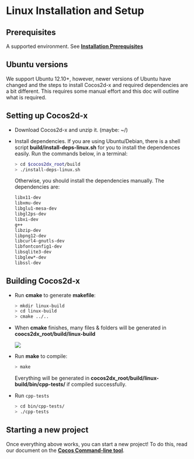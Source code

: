 # Linux Installation and Setup

## Prerequisites
A supported environment. See **[Installation Prerequisites](prerequisites.md)**

## Ubuntu versions
We support Ubuntu 12.10+, however, newer versions of Ubuntu have changed and the steps to install Cocos2d-x and required dependencies are a bit different. This requires some manual effort and this doc will outline what is required.

## Setting up Cocos2d-x
* Download Cocos2d-x and unzip it. (maybe: ~/)

* Install dependencies. If you are using Ubuntu/Debian, there is a shell script
__build/install-deps-linux.sh__ for you to install the dependences easily. Run
the commands below, in a terminal:

    ```sh
    > cd $cocos2dx_root/build
    > ./install-deps-linux.sh
    ```

    Otherwise, you should install the dependencies manually. The dependencies are:

    ```sh
    libx11-dev
    libxmu-dev
    libglu1-mesa-dev
    libgl2ps-dev
    libxi-dev
    g++
    libzip-dev
    libpng12-dev
    libcurl4-gnutls-dev
    libfontconfig1-dev
    libsqlite3-dev
    libglew*-dev
    libssl-dev
    ```

## Building Cocos2d-x
* Run __cmake__ to generate __makefile__:

    ```sh
    > mkdir linux-build
    > cd linux-build
    > cmake ../..
    ```

* When __cmake__ finishes, many files & folders will be generated in
__coocs2dx_root/build/linux-build__

    ![](Linux-img/1.png "")

* Run __make__ to compile:

    ```sh
    > make
    ```

    Everything will be generated in __cocos2dx_root/build/linux-build/bin/cpp-tests/__
    if compiled successfully.

* Run `cpp-tests`

    ```sh
    > cd bin/cpp-tests/
    > ./cpp-tests
    ```

## Starting a new project
Once everything above works, you can start a new project! To do this, read our
document on the **[Cocos Command-line tool](../editors_and_tools/cocosCLTool.md)**.
